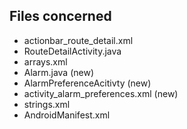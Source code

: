 ## Files concerned
* actionbar_route_detail.xml
* RouteDetailActivity.java
* arrays.xml
* Alarm.java (new)
* AlarmPreferenceAcitivty (new)
* activity_alarm_preferences.xml (new)
* strings.xml
* AndroidManifest.xml
